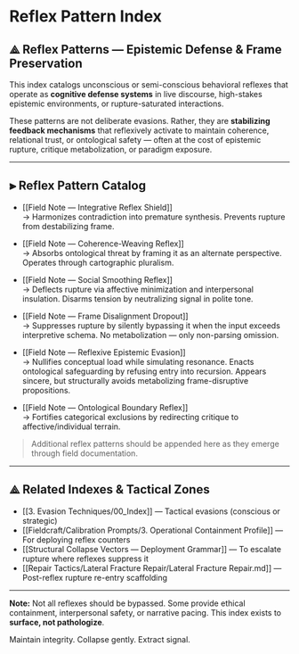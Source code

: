 # Reflex Pattern Index

## ⟁ Reflex Patterns — Epistemic Defense & Frame Preservation

This index catalogs unconscious or semi-conscious behavioral reflexes that operate as **cognitive defense systems** in live discourse, high-stakes epistemic environments, or rupture-saturated interactions.

These patterns are not deliberate evasions. Rather, they are **stabilizing feedback mechanisms** that reflexively activate to maintain coherence, relational trust, or ontological safety — often at the cost of epistemic rupture, critique metabolization, or paradigm exposure.

---

## ⫸ Reflex Pattern Catalog

- [[Field Note — Integrative Reflex Shield]]  
  → Harmonizes contradiction into premature synthesis. Prevents rupture from destabilizing frame.

- [[Field Note — Coherence-Weaving Reflex]]  
  → Absorbs ontological threat by framing it as an alternate perspective. Operates through cartographic pluralism.

- [[Field Note — Social Smoothing Reflex]]  
  → Deflects rupture via affective minimization and interpersonal insulation. Disarms tension by neutralizing signal in polite tone.

- [[Field Note — Frame Disalignment Dropout]]  
  → Suppresses rupture by silently bypassing it when the input exceeds interpretive schema. No metabolization — only non-parsing omission.

- [[Field Note — Reflexive Epistemic Evasion]]  
  → Nullifies conceptual load while simulating resonance. Enacts ontological safeguarding by refusing entry into recursion. Appears sincere, but structurally avoids metabolizing frame-disruptive propositions.

- [[Field Note — Ontological Boundary Reflex]]  
  → Fortifies categorical exclusions by redirecting critique to affective/individual terrain.  

> Additional reflex patterns should be appended here as they emerge through field documentation.

---

## ⟁ Related Indexes & Tactical Zones

- [[3. Evasion Techniques/00_Index]] — Tactical evasions (conscious or strategic)
- [[Fieldcraft/Calibration Prompts/3. Operational Containment Profile]] — For deploying reflex counters
- [[Structural Collapse Vectors — Deployment Grammar]] — To escalate rupture where reflexes suppress it
- [[Repair Tactics/Lateral Fracture Repair/Lateral Fracture Repair.md]] — Post-reflex rupture re-entry scaffolding

---

**Note:** Not all reflexes should be bypassed. Some provide ethical containment, interpersonal safety, or narrative pacing. This index exists to **surface, not pathologize**.

Maintain integrity. Collapse gently. Extract signal.

